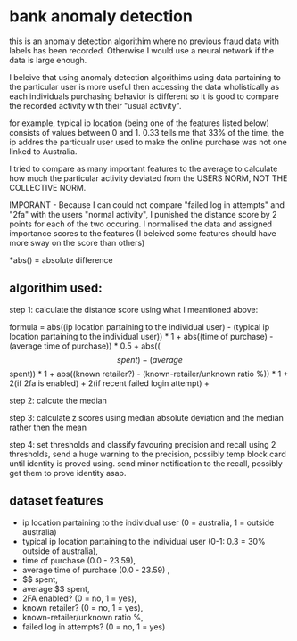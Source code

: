 # bank anomaly detection
this is an anomaly detection algorithim where no previous fraud data with labels has been recorded. Otherwise I would use a neural network if the data is large enough.

I beleive that using anomaly detection algorithims using data partaining to the particular user is more useful then accessing the data wholistically as each individuals purchasing behavior is different so it is good to compare the recorded activity with their "usual activity". 

for example, 
typical ip location (being one of the features listed below) consists of values between 0 and 1. 0.33 tells me that 33% of the time, the ip addres the particualr user used to make the online purchase was not one linked to Australia.  

I tried to compare as many important features to the average to calculate how much the particular activity deviated from the USERS NORM, NOT THE COLLECTIVE NORM.

IMPORANT - Because I can could not compare "failed log in attempts" and "2fa" with the users "normal activity", I punished the distance score by 2 points for each of the two occuring. I normalised the data and assigned importance scores to the features (I beleived some features should have more sway on the score than others) 

*abs() = absolute difference

algorithim used:
------------------
step 1: calculate the distance score using what I meantioned above: 

formula = 
abs((ip location partaining to the individual user) - (typical ip location partaining to the individual user)) * 1 + 
abs((time of purchase) - (average time of purchase)) * 0.5 + abs(($$ spent) - (average $$ spent)) * 1 + abs((known retailer?) - (known-retailer/unknown ratio %)) * 1 + 
2(if 2fa is enabled) + 2(if recent failed login attempt) +

step 2: calcute the median

step 3: calculate z scores using median absolute deviation and the median rather then the mean

step 4: set thresholds and classify favouring precision and recall using 2 thresholds, send a huge warning to the precision, possibly temp block card until identity is proved using. send minor notification to the recall, possibly get them to prove identity asap.


dataset features
--------------------
- ip location partaining to the individual user (0 = australia, 1 = outside australia)
- typical ip location partaining to the individual user (0-1: 0.3 = 30% outside of australia),
- time of purchase (0.0 - 23.59), 
- average time of purchase (0.0 - 23.59) , 
- $$ spent, 
- average $$ spent, 
- 2FA enabled? (0 = no, 1 = yes), 
- known retailer? (0 = no, 1 = yes), 
- known-retailer/unknown ratio %, 
- failed log in attempts? (0 = no, 1 = yes)

 

